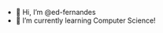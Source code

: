 - 👋 Hi, I’m @ed-fernandes
- 🌱 I’m currently learning Computer Science!
<!---
ed-fernandes/ed-fernandes is a ✨ special ✨ repository because its `README.md` (this file) appears on your GitHub profile.
You can click the Preview link to take a look at your changes.
--->
